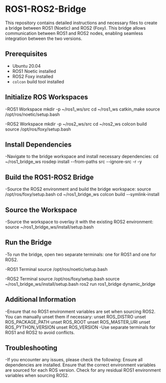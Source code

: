 # ROS1-ROS2-Bridge
This repository contains detailed instructions and necessary files to create a bridge between ROS1 (Noetic) and ROS2 (Foxy). This bridge allows communication between ROS1 and ROS2 nodes, enabling seamless integration between the two versions.

## Prerequisites

- Ubuntu 20.04
- ROS1 Noetic installed
- ROS2 Foxy installed
- `colcon` build tool installed

## Initialize ROS Workspaces

-ROS1 Workspace
mkdir -p ~/ros1_ws/src
cd ~/ros1_ws
catkin_make
source /opt/ros/noetic/setup.bash

-ROS2 Workspace
mkdir -p ~/ros2_ws/src
cd ~/ros2_ws
colcon build
source /opt/ros/foxy/setup.bash

## Install Dependencies
-Navigate to the bridge workspace and install necessary dependencies:
cd ~/ros1_bridge_ws
rosdep install --from-paths src --ignore-src -r -y

## Build the ROS1-ROS2 Bridge
-Source the ROS2 environment and build the bridge workspace:
source /opt/ros/foxy/setup.bash
cd ~/ros1_bridge_ws
colcon build --symlink-install

## Source the Workspace
-Source the workspace to overlay it with the existing ROS2 environment:
source ~/ros1_bridge_ws/install/setup.bash

## Run the Bridge
-To run the bridge, open two separate terminals: one for ROS1 and one for ROS2.

-ROS1 Terminal
source /opt/ros/noetic/setup.bash

-ROS2 Terminal
source /opt/ros/foxy/setup.bash
source ~/ros1_bridge_ws/install/setup.bash
ros2 run ros1_bridge dynamic_bridge


## Additional Information
-Ensure that no ROS1 environment variables are set when sourcing ROS2. You can manually unset them if necessary:
unset ROS_DISTRO
unset ROS_PACKAGE_PATH
unset ROS_ROOT
unset ROS_MASTER_URI
unset ROS_PYTHON_VERSION
unset ROS_VERSION
-Use separate terminals for ROS1 and ROS2 to avoid conflicts.

## Troubleshooting

-If you encounter any issues, please check the following:
Ensure all dependencies are installed.
Ensure that the correct environment variables are sourced for each ROS version.
Check for any residual ROS1 environment variables when sourcing ROS2.

